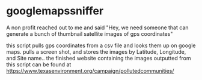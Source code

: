 # googlemapssniffer

A non profit reached out to me and said "Hey, we need someone that can generate a bunch of thumbnail satellite images of gps coordinates"

this script pulls gps coordinates from a csv file and looks them up on google maps. pulls a screen shot, and stores the images by Latitude, Longitude, and Site name..
the finished website containing the images outputted from this script can be found at
https://www.texasenvironment.org/campaign/pollutedcommunities/
